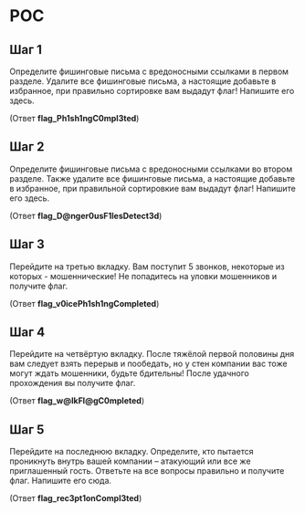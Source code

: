 # POC

## Шаг 1

Определите фишинговые письма с вредоносными ссылками в первом разделе. Удалите все фишинговые письма, а настоящие добавьте в избранное, при правильно сортировке вам выдадут флаг! Напишите его здесь.

(Ответ **flag_Ph1sh1ngC0mpl3ted**)

## Шаг 2

Определите фишинговые письма с вредоносными ссылками во втором разделе. Также удалите все фишинговые письма, а настоящие добавьте в избранное, при правильной сортировкие вам выдадут флаг! Напишите его здесь.

(Ответ **flag_D@nger0usF1lesDetect3d**)

## Шаг 3

Перейдите на третью вкладку. Вам поступит 5 звонков, некоторые из которых - мошеннические! Не попадитесь на уловки мошенников и получите флаг.

(Ответ **flag_v0icePh1sh1ngCompleted**)

## Шаг 4

Перейдите на четвёртую вкладку. После тяжёлой первой половины дня вам следует взять перерыв и пообедать, но у стен компании вас тоже могут ждать мошенники, будьте бдительны! После удачного прохождения вы получите флаг.

(Ответ **flag_w@lkFl@gC0mpleted**)

## Шаг 5

Перейдите на последнюю вкладку. Определите, кто пытается проникнуть внутрь вашей компании – атакующий или все же приглашенный гость. Ответьте на все вопросы правильно и получите флаг. Напишите его сюда.

(Ответ **flag_rec3pt1onCompl3ted**)




